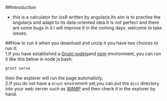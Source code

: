 ##Introduction
- this is a calculator for ios8 written by angularjs.Its aim is to practise the angularjs and adapt to its
  data-oriented idea.It is not perfect and there are some bugs in it.I will improve it in the coming days.
  welcome to take issues.

##How to run it
  when you download and unzip it you have two choices to run it:<br>
  1.If you have established a [Grunt](http://gruntjs.com/),[nodejs](https://nodejs.org/)and [npm](https://www.npmjs.com/) environment,
  you can run it like this below in node js bash:<br>
  
  ```Bash
  grunt serve
  ```
  then the explorer will run the page automaticly.<br>
  2.If you do not have a `Grunt` enviroment yet,you can put the `dist` directory into your web server such as [WAMP](http://www.wampserver.com/) and then
  check it in the explorer by hand.